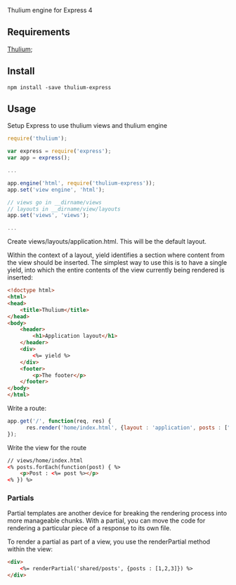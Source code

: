 Thulium engine for Express 4

## Requirements

[Thulium](https://www.npmjs.com/package/thulium);


## Install

    npm install -save thulium-express

## Usage

Setup Express to use thulium views and thulium engine

```javascript
require('thulium');

var express = require('express');
var app = express();

...

app.engine('html', require('thulium-express'));
app.set('view engine', 'html');

// views go in __dirname/views
// layouts in __dirname/view/layouts
app.set('views', 'views');

...

```

Create views/layouts/application.html. This will be the default layout.

Within the context of a layout, yield identifies a section where content from the view should be inserted. The simplest way to use this is to have a single yield, into which the entire contents of the view currently being rendered is inserted:

```html
<!doctype html>
<html>
<head>
    <title>Thulium</title>
</head>
<body>
    <header>
        <h1>Application layout</h1>
    </header>
    <div>
        <%= yield %>
    </div>
    <footer>
        <p>The footer</p>
    </footer>
</body>
</html>

```

Write a route:

```javascript
app.get('/', function(req, res) {
      res.render('home/index.html', {layout : 'application', posts : ["1", "2", "3", "4", "5"]});
});
```

Write the view for the route 

```html
// views/home/index.html
<% posts.forEach(function(post) { %>
    <p>Post : <%= post %></p>
<% }) %>

```

### Partials

Partial templates are another device for breaking the rendering process into more manageable chunks. With a partial, you can move the code for rendering a particular piece of a response to its own file.

To render a partial as part of a view, you use the renderPartial method within the view:

```html
<div>
	<%= renderPartial('shared/posts', {posts : [1,2,3]}) %>
</div>
```